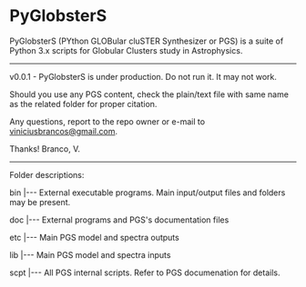 # PyGlobsterS
PyGlobsterS (PYthon GLOBular cluSTER Synthesizer or PGS) is a suite of Python 3.x scripts for Globular Clusters study in Astrophysics.

______________________

v0.0.1 - PyGlobsterS is under production. Do not run it. It may not work.

Should you use any PGS content, check the plain/text file with same name as the related folder for proper citation.

Any questions, report to the repo owner or e-mail to viniciusbrancos@gmail.com. 

Thanks!
Branco, V.

______________________

Folder descriptions:

bin
|--- External executable programs. Main input/output files and folders may be present.

doc
|--- External programs and PGS's documentation files

etc
|--- Main PGS model and spectra outputs

lib
|--- Main PGS model and spectra inputs

scpt
|--- All PGS internal scripts. Refer to PGS documenation for details.